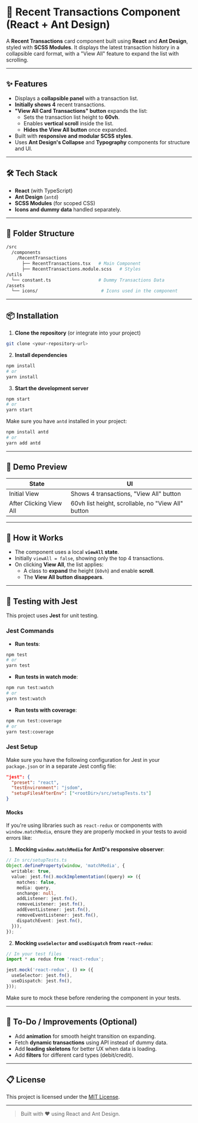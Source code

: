 # 📄 Recent Transactions Component (React + Ant Design)

A **Recent Transactions** card component built using **React** and **Ant Design**, styled with **SCSS Modules**. It displays the latest transaction history in a collapsible card format, with a "View All" feature to expand the list with scrolling.

---

## ✨ Features

- Displays a **collapsible panel** with a transaction list.
- **Initially shows 4** recent transactions.
- **"View All Card Transactions" button** expands the list:
  - Sets the transaction list height to **60vh**.
  - Enables **vertical scroll** inside the list.
  - **Hides the View All button** once expanded.
- Built with **responsive and modular SCSS styles**.
- Uses **Ant Design's Collapse** and **Typography** components for structure and UI.

---

## 🛠️ Tech Stack

- **React** (with TypeScript)
- **Ant Design** (`antd`)
- **SCSS Modules** (for scoped CSS)
- **Icons and dummy data** handled separately.

---

## 🏧 Folder Structure

```bash
/src
  /components
    /RecentTransactions
      ├── RecentTransactions.tsx   # Main Component
      ├── RecentTransactions.module.scss   # Styles
/utils
  └── constant.ts                  # Dummy Transactions Data
/assets
  └── icons/                        # Icons used in the component
```

---

## 📦 Installation

1. **Clone the repository** (or integrate into your project)

```bash
git clone <your-repository-url>
```

2. **Install dependencies**

```bash
npm install
# or
yarn install
```

3. **Start the development server**

```bash
npm start
# or
yarn start
```

Make sure you have `antd` installed in your project:

```bash
npm install antd
# or
yarn add antd
```

---

## 📸 Demo Preview

| State                   | UI                                                 |
| ----------------------- | -------------------------------------------------- |
| Initial View            | Shows 4 transactions, "View All" button            |
| After Clicking View All | 60vh list height, scrollable, no "View All" button |

---

## 🧹 How it Works

- The component uses a local **`viewAll` state**.
- Initially `viewAll = false`, showing only the top 4 transactions.
- On clicking **View All**, the list applies:
  - A class to **expand** the height (`60vh`) and enable **scroll**.
  - The **View All button disappears**.

---

## 🧪 Testing with Jest

This project uses **Jest** for unit testing.

### Jest Commands

- **Run tests**:

```bash
npm test
# or
yarn test
```

- **Run tests in watch mode**:

```bash
npm run test:watch
# or
yarn test:watch
```

- **Run tests with coverage**:

```bash
npm run test:coverage
# or
yarn test:coverage
```

### Jest Setup

Make sure you have the following configuration for Jest in your `package.json` or in a separate Jest config file:

```json
"jest": {
  "preset": "react",
  "testEnvironment": "jsdom",
  "setupFilesAfterEnv": ["<rootDir>/src/setupTests.ts"]
}
```

#### Mocks

If you're using libraries such as `react-redux` or components with `window.matchMedia`, ensure they are properly mocked in your tests to avoid errors like:

1. **Mocking `window.matchMedia` for AntD's responsive observer**:

```ts
// In src/setupTests.ts
Object.defineProperty(window, 'matchMedia', {
  writable: true,
  value: jest.fn().mockImplementation((query) => ({
    matches: false,
    media: query,
    onchange: null,
    addListener: jest.fn(),
    removeListener: jest.fn(),
    addEventListener: jest.fn(),
    removeEventListener: jest.fn(),
    dispatchEvent: jest.fn(),
  })),
});
```

2. **Mocking `useSelector` and `useDispatch` from `react-redux`**:

```ts
// In your test files
import * as redux from 'react-redux';

jest.mock('react-redux', () => ({
  useSelector: jest.fn(),
  useDispatch: jest.fn(),
}));
```

Make sure to mock these before rendering the component in your tests.

---

## 📌 To-Do / Improvements (Optional)

- Add **animation** for smooth height transition on expanding.
- Fetch **dynamic transactions** using API instead of dummy data.
- Add **loading skeletons** for better UX when data is loading.
- Add **filters** for different card types (debit/credit).

---

## 📋 License

This project is licensed under the [MIT License](LICENSE).

---

> Built with ❤️ using React and Ant Design.
